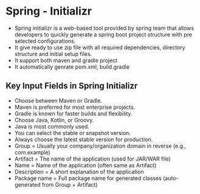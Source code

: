 # Spring - Initializr
- Spring initializr is a web-based tool provided by spring team that allows developers to quickly generate a spring boot project structure with pre selected configurations.
- It give ready to use zip file with all required dependencies, directory structure and initial setup files.
- It support both maven and gradle project
- It automatically genrate pom.xml, build.gradle

## Key Input Fields in Spring Initializr
- Choose between Maven or Gradle.
- Maven is preferred for most enterprise projects.
- Gradle is known for faster builds and flexibility.
- Choose Java, Kotlin, or Groovy.
- Java is most commonly used.
- You can select the stable or snapshot version.
- Always choose the latest stable version for production.
- Group = Usually your company/organization domain in reverse (e.g., com.example)
- Artifact = 	The name of the application (used for JAR/WAR file)
- Name = Name of the application (often same as Artifact)
- Description = A short explanation of the application
- Package name = Full package name for generated classes (auto-generated from Group + Artifact)
